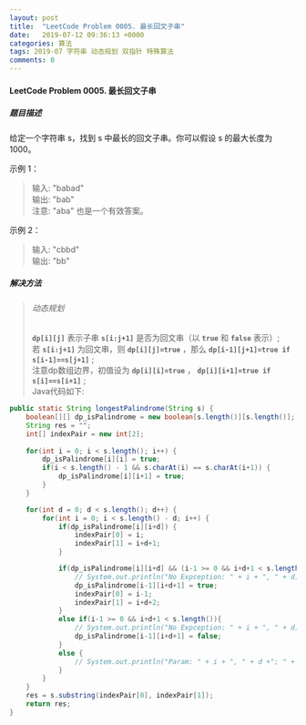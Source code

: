 ```yaml
---
layout: post
title:  "LeetCode Problem 0005. 最长回文子串"
date:   2019-07-12 09:36:13 +0000
categories: 算法
tags: 2019-07 字符串 动态规划 双指针 特殊算法
comments: 0
---
```


#### LeetCode Problem 0005. 最长回文子串
##### 题目描述
给定一个字符串 s，找到 s 中最长的回文子串。你可以假设 s 的最大长度为 1000。

示例 1：  

> 输入: "babad"  
> 输出: "bab"  
> 注意: "aba" 也是一个有效答案。

示例 2：

> 输入: "cbbd"  
> 输出: "bb"

##### 解决方法

> ###### 动态规划  
>  **`dp[i][j]`** 表示子串 **`s[i:j+1]`** 是否为回文串（以 **`true`** 和 **`false`** 表示）;  
> 若 **`s[i:j+1]`** 为回文串，则 **`dp[i][j]=true`** ，那么 **`dp[i-1][j+1]=true if s[i-1]==s[j+1]`** ;  
> 注意dp数组边界，初值设为 **`dp[i][i]=true`** ， **`dp[i][i+1]=true if s[i]==s[i+1]`** ;  
> Java代码如下:  

```java
public static String longestPalindrome(String s) {
    boolean[][] dp_isPalindrome = new boolean[s.length()][s.length()];
    String res = "";
    int[] indexPair = new int[2];
    
    for(int i = 0; i < s.length(); i++) {
        dp_isPalindrome[i][i] = true;
        if(i < s.length() - 1 && s.charAt(i) == s.charAt(i+1)) {
            dp_isPalindrome[i][i+1] = true;
        }
    }

    for(int d = 0; d < s.length(); d++) {
        for(int i = 0; i < s.length() - d; i++) {
            if(dp_isPalindrome[i][i+d]) {
                indexPair[0] = i;
                indexPair[1] = i+d+1;
            }

            if(dp_isPalindrome[i][i+d] && (i-1 >= 0 && i+d+1 < s.length()) && s.charAt(i-1) == s.charAt(i+d+1)) {
                // System.out.println("No Expception: " + i + ", " + d);
                dp_isPalindrome[i-1][i+d+1] = true;
                indexPair[0] = i-1;
                indexPair[1] = i+d+2;
            }
            else if(i-1 >= 0 && i+d+1 < s.length()){
                // System.out.println("No Expception: " + i + ", " + d);
                dp_isPalindrome[i-1][i+d+1] = false;
            }
            else {
                // System.out.println("Param: " + i + ", " + d +"; " + "Out of Bounds: " + (i-1) + ", " + (i+d+1));
            }
        }
    }
    res = s.substring(indexPair[0], indexPair[1]);
    return res;
}
```